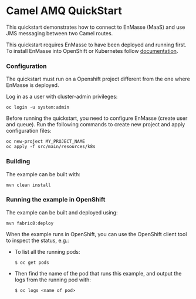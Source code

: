 # Camel AMQ QuickStart

This quickstart demonstrates how to connect to EnMasse (MaaS) and use JMS messaging between two Camel routes.

This quickstart requires EnMasse to have been deployed and running first. To install EnMasse into OpenShift or Kubernetes follow [documentation](https://enmasse.io/documentation/master/openshift/#installing-messaging).

### Configuration

The quickstart must run on a Openshift project different from the one where EnMasse is deployed.

Log in as a user with cluster-admin privileges:

```
oc login -u system:admin
```

Before running the quickstart, you need to configure EnMasse (create user and queue). Run the following commands to create new project and apply configuration files:

```
oc new-project MY_PROJECT_NAME
oc apply -f src/main/resources/k8s
```

### Building

The example can be built with:

    mvn clean install

### Running the example in OpenShift

The example can be built and deployed using:

    mvn fabric8:deploy

When the example runs in OpenShift, you can use the OpenShift client tool to inspect the status, e.g.:

- To list all the running pods:
    ```
    $ oc get pods
    ```

- Then find the name of the pod that runs this example, and output the logs from the running pod with:
    ```
    $ oc logs <name of pod>
    ```

